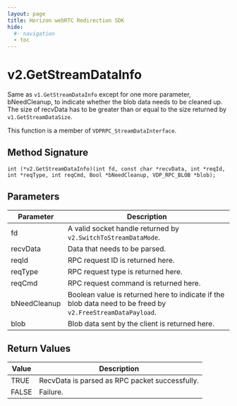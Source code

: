 ```yaml
---
layout: page
title: Horizon webRTC Redirection SDK
hide:
  #- navigation
  - toc
---
```

# v2.GetStreamDataInfo

Same as `v1.GetStreamDataInfo` except for one more parameter, bNeedCleanup, to indicate whether the blob data needs to be cleaned up. The size of recvData has to be greater than or equal to the size returned by `v1.GetStreamDataSize`.

This function is a member of `VDPRPC_StreamDataInterface`.

## Method Signature
```
int (*v2.GetStreamDataInfo)(int fd, const char *recvData, int *reqId, int *reqType, int reqCmd, Bool *bNeedCleanup, VDP_RPC_BLOB *blob);
```

## Parameters

| Parameter | Description |
| --------- | ----------- |
| fd | A valid socket handle returned by `v2.SwitchToStreamDataMode`. |
| recvData | Data that needs to be parsed. |
| reqId | RPC request ID  is returned here. |
| reqType | RPC request type is returned here. |
| reqCmd | RPC request command is returned here. |
| bNeedCleanup | Boolean value is returned here to indicate if the blob data need to be freed by `v2.FreeStreamDataPayload`. |
| blob | Blob data sent by the client is returned here.|

## Return Values

| Value | Description |
| ----- | ----------- |
| TRUE | RecvData is parsed as RPC packet successfully. |
| FALSE | Failure. |



